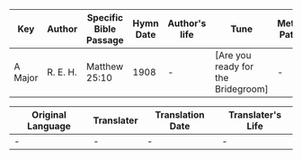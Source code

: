 Key | Author   | Specific Bible Passage     |Hymn Date |Author's life |Tune |Metrical Pattern   |Composer/Source
-- | --------- | ---------------------------|----------|--------------|-----|-------------------|-------------  
A Major |R. E. H. |Matthew 25:10 |1908 |- |[Are you ready for the Bridegroom] |- |R. E. Hudson

Original Language | Translater | Translation Date   | Translater's Life  
----------------- | --------- | --------------------|-------------     
\- |- |- |-
